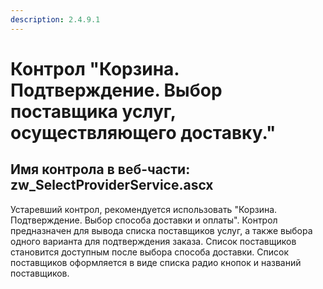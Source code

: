 ```yaml
---
description: 2.4.9.1
---
```


# Контрол "Корзина. Подтверждение. Выбор поставщика услуг, осуществляющего доставку."

## Имя контрола в веб-части: zw\_SelectProviderService.ascx

Устаревший контрол, рекомендуется использовать "Корзина. Подтверждение. Выбор способа доставки и оплаты". Контрол предназначен для вывода списка поставщиков услуг, а также выбора одного варианта для подтверждения заказа. Список поставщиков становится доступным после выбора способа доставки. Список поставщиков оформляется в виде списка радио кнопок и названий поставщиков.

